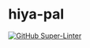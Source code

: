 # hiya-pal

[![GitHub Super-Linter](https://github.com/mlydn/hiya-pal/workflows/Lint%20Code%20Base/badge.svg)](https://github.com/marketplace/actions/super-linter)
